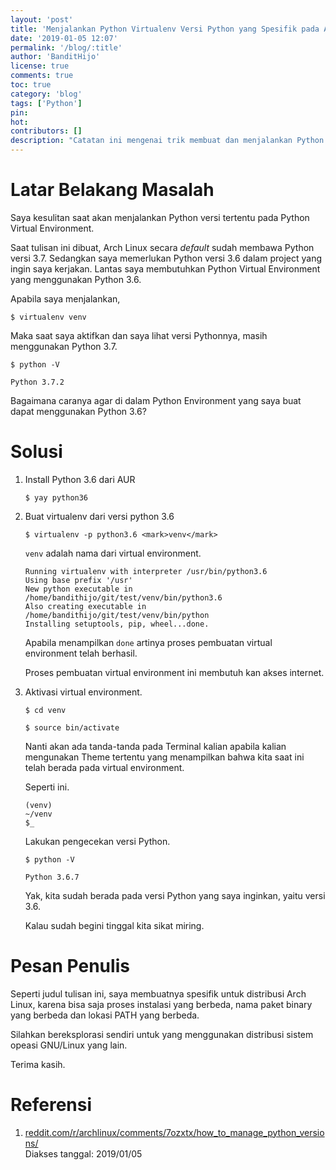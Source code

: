 ```yaml
---
layout: 'post'
title: 'Menjalankan Python Virtualenv Versi Python yang Spesifik pada Arch Linux'
date: '2019-01-05 12:07'
permalink: '/blog/:title'
author: 'BanditHijo'
license: true
comments: true
toc: true
category: 'blog'
tags: ['Python']
pin:
hot:
contributors: []
description: "Catatan ini mengenai trik membuat dan menjalankan Python Virtualenv dengan versi yang spesifik pada Arch Linux."
---
```


# Latar Belakang Masalah

Saya kesulitan saat akan menjalankan Python versi tertentu pada Python Virtual Environment.

Saat tulisan ini dibuat, Arch Linux secara *default* sudah membawa Python versi 3.7. Sedangkan saya memerlukan Python versi 3.6 dalam project yang ingin saya kerjakan. Lantas saya membutuhkan Python Virtual Environment yang menggunakan Python 3.6.

Apabila saya menjalankan,

```
$ virtualenv venv
```

Maka saat saya aktifkan dan saya lihat versi Pythonnya, masih menggunakan Python 3.7.

```
$ python -V
```

```
Python 3.7.2
```

Bagaimana caranya agar di dalam Python Environment yang saya buat dapat menggunakan Python 3.6?


# Solusi

1. Install Python 3.6 dari AUR

   ```
   $ yay python36
   ```

2. Buat virtualenv dari versi python 3.6

   ```
   $ virtualenv -p python3.6 <mark>venv</mark>
   ```

   `venv` adalah nama dari virtual environment.

   ```
   Running virtualenv with interpreter /usr/bin/python3.6
   Using base prefix '/usr'
   New python executable in /home/bandithijo/git/test/venv/bin/python3.6
   Also creating executable in /home/bandithijo/git/test/venv/bin/python
   Installing setuptools, pip, wheel...done.
   ```

   Apabila menampilkan `done` artinya proses pembuatan virtual environment telah berhasil.

   Proses pembuatan virtual environment ini membutuh kan akses internet.

3. Aktivasi virtual environment.

   ```
   $ cd venv
   ```

   ```
   $ source bin/activate
   ```

   Nanti akan ada tanda-tanda pada Terminal kalian apabila kalian mengunakan Theme tertentu yang menampilkan bahwa kita saat ini telah berada pada virtual environment.

   Seperti ini.

   ```
   (venv)
   ~/venv
   $_
   ```

   Lakukan pengecekan versi Python.

   ```
   $ python -V
   ```

   ```
   Python 3.6.7
   ```

   Yak, kita sudah berada pada versi Python yang saya inginkan, yaitu versi 3.6.

   Kalau sudah begini tinggal kita sikat miring.


# Pesan Penulis

Seperti judul tulisan ini, saya membuatnya spesifik untuk distribusi Arch Linux, karena bisa saja proses instalasi yang berbeda, nama paket binary yang berbeda dan lokasi PATH yang berbeda.

Silahkan bereksplorasi sendiri untuk yang menggunakan distribusi sistem opeasi GNU/Linux yang lain.

Terima kasih.



# Referensi

1. [reddit.com/r/archlinux/comments/7ozxtx/how_to_manage_python_versions/](https://www.reddit.com/r/archlinux/comments/7ozxtx/how_to_manage_python_versions/)
<br>Diakses tanggal: 2019/01/05

